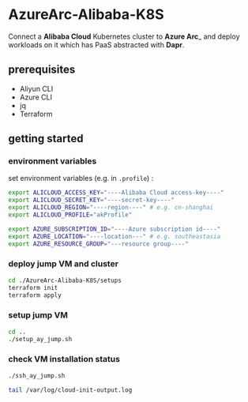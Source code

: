 # AzureArc-Alibaba-K8S

Connect a __Alibaba Cloud__ Kubernetes cluster to __Azure Arc___ and deploy workloads on it which has PaaS abstracted with __Dapr__.

## prerequisites

- Aliyun CLI
- Azure CLI
- jq
- Terraform

## getting started

### environment variables

set environment variables (e.g. in `.profile`) :

```bash
export ALICLOUD_ACCESS_KEY="----Alibaba Cloud access-key----"
export ALICLOUD_SECRET_KEY="----secret-key----"
export ALICLOUD_REGION="----region----" # e.g. cn-shanghai
export ALICLOUD_PROFILE="akProfile"

export AZURE_SUBSCRIPTION_ID="----Azure subscription id----"
export AZURE_LOCATION="----location---" # e.g. southeastasia
export AZURE_RESOURCE_GROUP="---resource group----"
```

### deploy jump VM and cluster

```bash
cd ./AzureArc-Alibaba-K8S/setups
terraform init
terraform apply
```

### setup jump VM

```bash
cd ..
./setup_ay_jump.sh
```

### check VM installation status

```bash
./ssh_ay_jump.sh

tail /var/log/cloud-init-output.log
```
